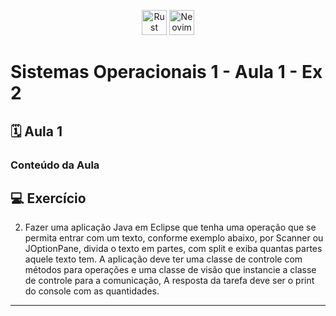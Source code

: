 <p align="center">
  <img src="https://cdn.jsdelivr.net/gh/devicons/devicon/icons/rust/rust-original.svg" alt="Rust Icon" height="40" width="40">
  <img src="https://cdn.jsdelivr.net/gh/devicons/devicon/icons/neovim/neovim-plain.svg" alt="Neovim Icon" height="40" width="40">
</p>

# Sistemas Operacionais 1 - Aula 1 - Ex 2

## 🗓️ Aula 1

### Conteúdo da Aula

## 💻 Exercício

2. Fazer uma aplicação Java em Eclipse que tenha uma operação que se permita entrar com um texto, conforme exemplo abaixo, por Scanner ou JOptionPane, divida o texto em partes, com split e exiba quantas partes aquele texto tem. A aplicação deve ter uma classe de controle com métodos para operações e uma classe de visão que instancie a classe de controle para a comunicação, A resposta da tarefa deve ser o print do console com as quantidades.
---
